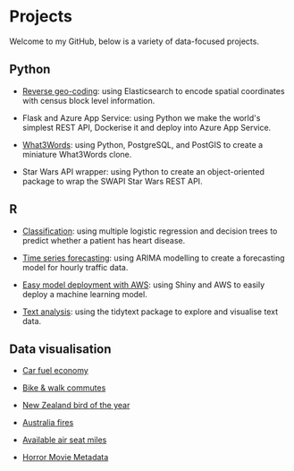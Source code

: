 # Projects

Welcome to my GitHub, below is a variety of data-focused projects.


## Python

* [Reverse geo-coding](https://github.com/Jamie3213/reverse_geocoding): using Elasticsearch to encode spatial coordinates with census block level information.

* Flask and Azure App Service: using Python we make the world's simplest REST API, Dockerise it and deploy into Azure App Service.

* [What3Words](https://github.com/Jamie3213/what3words): using Python, PostgreSQL, and PostGIS to create a miniature What3Words clone.

* Star Wars API wrapper: using Python to create an object-oriented package to wrap the SWAPI Star Wars REST API.


## R

* [Classification](https://github.com/Jamie3213/heart-disease-classification): using multiple logistic regression and decision trees to predict whether a patient has heart disease.

* [Time series forecasting](https://github.com/Jamie3213/traffic-time-series): using ARIMA modelling to create a forecasting model for hourly traffic data.

* [Easy model deployment with AWS](https://github.com/Jamie3213/shiny-model-deployment): using Shiny and AWS to easily deploy a machine learning model.

* [Text analysis](https://github.com/Jamie3213/tolstoy-text-analysis): using the tidytext package to explore and visualise text data.


## Data visualisation

* [Car fuel economy](https://github.com/Jamie3213/TidyTuesday2019-10-15)

* [Bike & walk commutes](https://github.com/Jamie3213/TidyTuesday2019-11-05)

* [New Zealand bird of the year](https://github.com/Jamie3213/TidyTuesday2019-11-19)

* [Australia fires](https://github.com/Jamie3213/TidyTuesday2020-01-07)

* [Available air seat miles](https://github.com/Jamie3213/available-seat-miles)

* [Horror Movie Metadata](https://github.com/Jamie3213/horror_movie_metadata)
